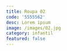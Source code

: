 ```yaml
---
title: Roupa 02
code: '5555562'
desc: Lorem ipsum
image: /images/02.jpg
category: infantil
featured: false
---
```

